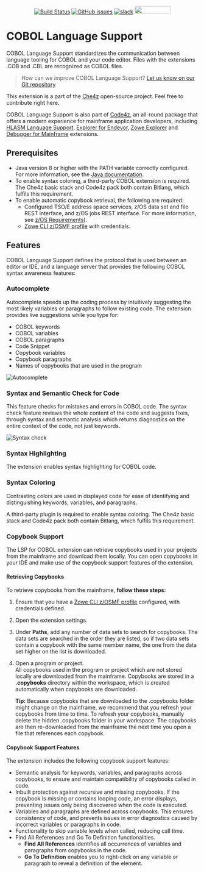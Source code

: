 <div id="header" align="center">

[![Build Status](https://ci.eclipse.org/che4z/buildStatus/icon?job=LSP+for+COBOL%2Fdevelopment)](https://ci.eclipse.org/che4z/job/LSP%20for%20COBOL/job/development/)
[![GitHub issues](https://img.shields.io/github/issues-raw/eclipse/che-che4z-lsp-for-cobol)](https://github.com/eclipse/che-che4z-lsp-for-cobol/issues)
[![slack](https://img.shields.io/badge/chat-on%20Slack-blue)](https://join.slack.com/t/che4z/shared_invite/enQtNzk0MzA4NDMzOTIwLWIzMjEwMjJlOGMxNmMyNzQ1NWZlMzkxNmQ3M2VkYWNjMmE0MGQ0MjIyZmY3MTdhZThkZDg3NGNhY2FmZTEwNzQ)
<a href="https://sonarcloud.io/dashboard?id=eclipse_che-che4z-lsp-for-cobol">
<img src="https://sonarcloud.io/images/project_badges/sonarcloud-black.svg" width="94" height="20" href="" />
</a>

</div>

# COBOL Language Support

COBOL Language Support standardizes the communication between language tooling for COBOL and your code editor. Files with the extensions .COB and .CBL are recognized as COBOL files.

> How can we improve COBOL Language Support? [Let us know on our Git repository](https://github.com/eclipse/che-che4z-lsp-for-cobol/issues)

This extension is a part of the [Che4z](https://github.com/eclipse/che-che4z) open-source project. Feel free to contribute right here.

COBOL Language Support is also part of [Code4z](https://marketplace.visualstudio.com/items?itemName=broadcomMFD.code4z-extension-pack), an all-round package that offers a modern experience for mainframe application developers, including [HLASM Language Support](https://marketplace.visualstudio.com/items?itemName=broadcomMFD.hlasm-language-support), [Explorer for Endevor](https://marketplace.visualstudio.com/items?itemName=broadcomMFD.explorer-for-endevor), [Zowe Explorer](https://marketplace.visualstudio.com/items?itemName=Zowe.vscode-extension-for-zowe) and [Debugger for Mainframe](https://marketplace.visualstudio.com/items?itemName=broadcomMFD.debugger-for-mainframe) extensions.

## Prerequisites

- Java version 8 or higher with the PATH variable correctly configured. For more information, see the [Java documentation](https://www.java.com/en/download/help/path.xml).
- To enable syntax coloring, a third-party COBOL extension is required. The Che4z basic stack and Code4z pack both contain Bitlang, which fulfils this requirement.
- To enable automatic copybook retrieval, the following are required:
    - Configured TSO/E address space services, z/OS data set and file REST interface, and z/OS jobs REST interface. For more information, see [z/OS Requirements](https://docs.zowe.org/stable/user-guide/systemrequirements-zosmf.html#z-os-requirements)).
    - [Zowe CLI z/OSMF profile](https://docs.zowe.org/stable/user-guide/cli-configuringcli.html) with credentials.

## Features
COBOL Language Support defines the protocol that is used between an editor or IDE, and a language server that provides the following COBOL syntax awareness features:

### Autocomplete
Autocomplete speeds up the coding process by intuitively suggesting the most likely variables or paragraphs to follow existing code. The extension provides live suggestions while you type for:

- COBOL keywords
- COBOL variables
- COBOL paragraphs
- Code Snippet
- Copybook variables
- Copybook paragraphs
- Names of copybooks that are used in the program

![Autocomplete](/docs/images/CLSAutocorrect.gif)
		
### Syntax and Semantic Check for Code
This feature checks for mistakes and errors in COBOL code. The syntax check feature reviews the whole content of the code and suggests fixes, through syntax and semantic analysis which returns diagnostics on the entire context of the code, not just keywords.

![Syntax check](/docs/images/CLSErrorHighlighting.gif)
			
### Syntax Highlighting
The extension enables syntax highlighting for COBOL code.
	
### Syntax Coloring
Contrasting colors are used in displayed code for ease of identifying and distinguishing keywords, variables, and paragraphs.

A third-party plugin is required to enable syntax coloring. The Che4z basic stack and Code4z pack both contain Bitlang, which fulfils this requirement.
	
### Copybook Support

The LSP for COBOL extension can retrieve copybooks used in your projects from the mainframe and download them locally. You can open copybooks in your IDE and make use of the copybook support features of the extension.

#### Retrieving Copybooks

To retrieve copybooks from the mainframe, **follow these steps:**

1. Ensure that you have a [Zowe CLI z/OSMF profile](https://docs.zowe.org/stable/user-guide/cli-configuringcli.html) configured, with credentials defined.
2. Open the extension settings. 
3. Under **Paths**, add any number of data sets to search for copybooks. The data sets are searched in the order they are listed, so if two data sets contain a copybook with the same member name, the one from the data set higher on the list is downloaded.
4. Open a program or project.  
   All copybooks used in the program or project which are not stored locally are downloaded from the mainframe. Copybooks are stored in a **.copybooks** directory within the workspace, which is created automatically when copybooks are downloaded.
   
   **Tip:** Because copybooks that are downloaded to the .copybooks folder might change on the mainframe, we recommend that you refresh your copybooks from time to time. To refresh your copybooks, manually delete the hidden .copybooks folder in your workspace. The copybooks are then re-downloaded from the mainframe the next time you open a file that references each copybook.

#### Copybook Support Features

The extension includes the following copybook support features:

* Semantic analysis for keywords, variables, and paragraphs across copybooks, to ensure and maintain compatibility of copybooks called in code.
* Inbuilt protection against recursive and missing copybooks. If the copybook is missing or contains looping code, an error displays, preventing issues only being discovered when the code is executed.  
* Variables and paragraphs are defined across copybooks. This ensures consistency of code, and prevents issues in error diagnostics caused by incorrect variables or paragraphs in code. 
* Functionality to skip variable levels when called, reducing call time.
* Find All References and Go To Definition functionalities.
    - **Find All References** identifies all occurrences of variables and paragraphs from copybooks in the code.
    - **Go To Definition** enables you to right-click on any variable or paragraph to reveal a definition of the element.
